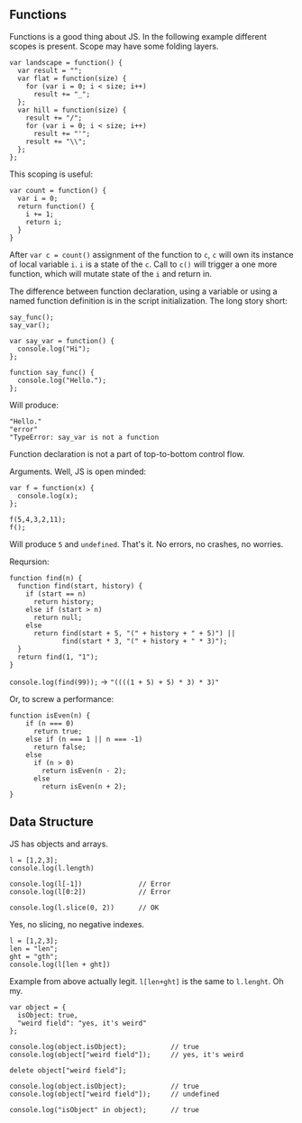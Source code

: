 ## Functions

Functions is a good thing about JS. In the following example different scopes is present. Scope may have some folding layers.

```
var landscape = function() {
  var result = "";
  var flat = function(size) {
    for (var i = 0; i < size; i++)
      result += "_";
  };
  var hill = function(size) {
    result += "/";
    for (var i = 0; i < size; i++)
      result += "'";
    result += "\\";
  };
};
```

This scoping is useful:

```
var count = function() {
  var i = 0;
  return function() {
    i += 1;
    return i;
  }
}
```

After `var c = count()` assignment of the function to `c`, `c` will own its instance of local variable `i`. `i` is a state of the `c`. Call to `c()` will trigger a one more function, which will mutate state of the `i` and return in.

The difference between function declaration, using a variable or using a named function definition is in the script initialization. The long story short:

```
say_func();
say_var();

var say_var = function() {
  console.log("Hi");
};

function say_func() {
  console.log("Hello.");
};
```

Will produce:

```
"Hello."
"error"
"TypeError: say_var is not a function
``` 

Function declaration is not a part of top-to-bottom control flow.


Arguments. Well, JS is open minded:

```
var f = function(x) {
  console.log(x);
};

f(5,4,3,2,11);
f();
```

Will produce `5` and `undefined`. That's it. No errors, no crashes, no worries.

Reqursion:

```
function find(n) {
  function find(start, history) {
    if (start == n)
      return history;
    else if (start > n)
      return null;
    else
      return find(start + 5, "(" + history + " + 5)") ||
             find(start * 3, "(" + history + " * 3)");
  }
  return find(1, "1");
}
```

`console.log(find(99));` -> `"((((1 + 5) + 5) * 3) * 3)"`

Or, to screw a performance:

```
function isEven(n) {
    if (n === 0)
      return true;
    else if (n === 1 || n === -1)
      return false;
    else
      if (n > 0) 
        return isEven(n - 2);
      else 
        return isEven(n + 2);
}
```

## Data Structure

JS has objects and arrays.

```
l = [1,2,3];
console.log(l.length)

console.log(l[-1])				// Error
console.log(l[0:2])				// Error

console.log(l.slice(0, 2))		// OK
```

Yes, no slicing, no negative indexes.

```
l = [1,2,3];
len = "len";
ght = "gth";
console.log(l[len + ght])
```

Example from above actually legit. `l[len+ght]` is the same to `l.lenght`. Oh my.

```
var object = {
  isObject: true,
  "weird field": "yes, it's weird"
};

console.log(object.isObject);           // true
console.log(object["weird field"]);     // yes, it's weird

delete object["weird field"];

console.log(object.isObject);           // true
console.log(object["weird field"]);     // undefined

console.log("isObject" in object);      // true
```


